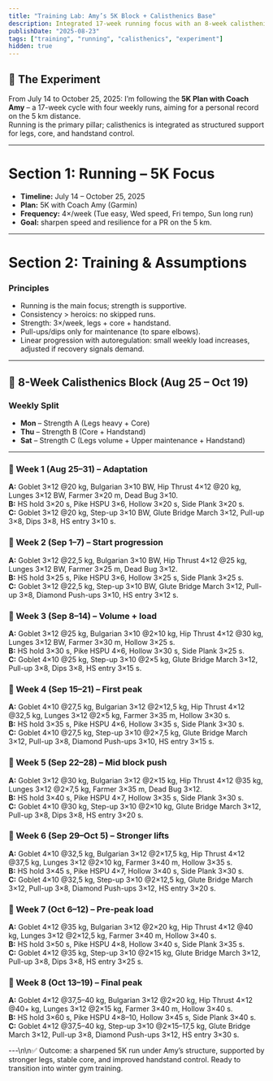 ```yaml
---
title: "Training Lab: Amy’s 5K Block + Calisthenics Base"
description: Integrated 17-week running focus with an 8-week calisthenics cycle for legs, core, and handstand stability.
publishDate: "2025-08-23"
tags: ["training", "running", "calisthenics", "experiment"]
hidden: true
---
```


## 🧪 The Experiment

From July 14 to October 25, 2025: I’m following the **5K Plan with Coach Amy** – a 17-week cycle with four weekly runs, aiming for a personal record on the 5 km distance.  
Running is the primary pillar; calisthenics is integrated as structured support for legs, core, and handstand control.  

---

# Section 1: Running – 5K Focus

- **Timeline:** July 14 – October 25, 2025  
- **Plan:** 5K with Coach Amy (Garmin)  
- **Frequency:** 4×/week (Tue easy, Wed speed, Fri tempo, Sun long run)  
- **Goal:** sharpen speed and resilience for a PR on the 5 km.  

---

# Section 2: Training & Assumptions

### Principles
- Running is the main focus; strength is supportive.  
- Consistency > heroics: no skipped runs.  
- Strength: 3×/week, legs + core + handstand.  
- Pull-ups/dips only for maintenance (to spare elbows).  
- Linear progression with autoregulation: small weekly load increases, adjusted if recovery signals demand.  

---

## 📅 8-Week Calisthenics Block (Aug 25 – Oct 19)

### Weekly Split
- **Mon** – Strength A (Legs heavy + Core)  
- **Thu** – Strength B (Core + Handstand)  
- **Sat** – Strength C (Legs volume + Upper maintenance + Handstand)  

---

### 🔹 Week 1 (Aug 25–31) – Adaptation
**A:** Goblet 3×12 @20 kg, Bulgarian 3×10 BW, Hip Thrust 4×12 @20 kg, Lunges 3×12 BW, Farmer 3×20 m, Dead Bug 3×10.  
**B:** HS hold 3×20 s, Pike HSPU 3×6, Hollow 3×20 s, Side Plank 3×20 s.  
**C:** Goblet 3×12 @20 kg, Step-up 3×10 BW, Glute Bridge March 3×12, Pull-up 3×8, Dips 3×8, HS entry 3×10 s.  

### 🔹 Week 2 (Sep 1–7) – Start progression
**A:** Goblet 3×12 @22,5 kg, Bulgarian 3×10 BW, Hip Thrust 4×12 @25 kg, Lunges 3×12 BW, Farmer 3×25 m, Dead Bug 3×12.  
**B:** HS hold 3×25 s, Pike HSPU 3×6, Hollow 3×25 s, Side Plank 3×25 s.  
**C:** Goblet 3×12 @22,5 kg, Step-up 3×10 BW, Glute Bridge March 3×12, Pull-up 3×8, Diamond Push-ups 3×10, HS entry 3×12 s.  

### 🔹 Week 3 (Sep 8–14) – Volume + load
**A:** Goblet 3×12 @25 kg, Bulgarian 3×10 @2×10 kg, Hip Thrust 4×12 @30 kg, Lunges 3×12 BW, Farmer 3×30 m, Hollow 3×25 s.  
**B:** HS hold 3×30 s, Pike HSPU 4×6, Hollow 3×30 s, Side Plank 3×25 s.  
**C:** Goblet 4×10 @25 kg, Step-up 3×10 @2×5 kg, Glute Bridge March 3×12, Pull-up 3×8, Dips 3×8, HS entry 3×15 s.  

### 🔹 Week 4 (Sep 15–21) – First peak
**A:** Goblet 4×10 @27,5 kg, Bulgarian 3×12 @2×12,5 kg, Hip Thrust 4×12 @32,5 kg, Lunges 3×12 @2×5 kg, Farmer 3×35 m, Hollow 3×30 s.  
**B:** HS hold 3×35 s, Pike HSPU 4×6, Hollow 3×35 s, Side Plank 3×30 s.  
**C:** Goblet 4×10 @27,5 kg, Step-up 3×10 @2×7,5 kg, Glute Bridge March 3×12, Pull-up 3×8, Diamond Push-ups 3×10, HS entry 3×15 s.  

### 🔹 Week 5 (Sep 22–28) – Mid block push
**A:** Goblet 3×12 @30 kg, Bulgarian 3×12 @2×15 kg, Hip Thrust 4×12 @35 kg, Lunges 3×12 @2×7,5 kg, Farmer 3×35 m, Dead Bug 3×12.  
**B:** HS hold 3×40 s, Pike HSPU 4×7, Hollow 3×35 s, Side Plank 3×30 s.  
**C:** Goblet 4×10 @30 kg, Step-up 3×10 @2×10 kg, Glute Bridge March 3×12, Pull-up 3×8, Dips 3×8, HS entry 3×20 s.  

### 🔹 Week 6 (Sep 29–Oct 5) – Stronger lifts
**A:** Goblet 4×10 @32,5 kg, Bulgarian 3×12 @2×17,5 kg, Hip Thrust 4×12 @37,5 kg, Lunges 3×12 @2×10 kg, Farmer 3×40 m, Hollow 3×35 s.  
**B:** HS hold 3×45 s, Pike HSPU 4×7, Hollow 3×40 s, Side Plank 3×30 s.  
**C:** Goblet 4×10 @32,5 kg, Step-up 3×10 @2×12,5 kg, Glute Bridge March 3×12, Pull-up 3×8, Diamond Push-ups 3×12, HS entry 3×20 s.  

### 🔹 Week 7 (Oct 6–12) – Pre-peak load
**A:** Goblet 4×12 @35 kg, Bulgarian 3×12 @2×20 kg, Hip Thrust 4×12 @40 kg, Lunges 3×12 @2×12,5 kg, Farmer 3×40 m, Hollow 3×40 s.  
**B:** HS hold 3×50 s, Pike HSPU 4×8, Hollow 3×40 s, Side Plank 3×35 s.  
**C:** Goblet 4×12 @35 kg, Step-up 3×10 @2×15 kg, Glute Bridge March 3×12, Pull-up 3×8, Dips 3×8, HS entry 3×25 s.  

### 🔹 Week 8 (Oct 13–19) – Final peak
**A:** Goblet 4×12 @37,5–40 kg, Bulgarian 3×12 @2×20 kg, Hip Thrust 4×12 @40+ kg, Lunges 3×12 @2×15 kg, Farmer 3×40 m, Hollow 3×40 s.  
**B:** HS hold 3×60 s, Pike HSPU 4×8–10, Hollow 3×45 s, Side Plank 3×40 s.  
**C:** Goblet 4×12 @37,5–40 kg, Step-up 3×10 @2×15–17,5 kg, Glute Bridge March 3×12, Pull-up 3×8, Diamond Push-ups 3×12, HS entry 3×30 s.  

---\n\n✅ Outcome: a sharpened 5K run under Amy’s structure, supported by stronger legs, stable core, and improved handstand control. Ready to transition into winter gym training.  

